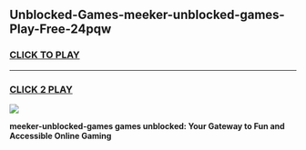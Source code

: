 
## Unblocked-Games-meeker-unblocked-games-Play-Free-24pqw
<h3>
<a href="https://premium76.site?title=meeker-unblocked-games&ref=18A1">CLICK TO PLAY</a></h3>
<hr>

<h3>
<a href="https://premium76.site?title=meeker-unblocked-games&ref=18A1">CLICK 2 PLAY</a>
  
</h3>

<a href="https://premium76.site?title=meeker-unblocked-games&ref=18A1"><img src="https://clearcache.store/games.png"></a>


**meeker-unblocked-games games unblocked: Your Gateway to Fun and Accessible Online Gaming**
